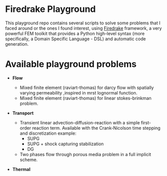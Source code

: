 # Firedrake Playground

This playground repo contains several scripts to solve some problems that I faced around or the ones I found interest, using [Firedrake](https://www.firedrakeproject.org/) framework, a very powerful FEM toolkit that provides a Python high-level syntax (more specifically, a Domain Specific Language - DSL) and automatic code generation.

# Available playground problems
* **Flow**
    * Mixed finite element (raviart-thomas) for darcy flow with spatially varying permeability ,inspired in mrst lognormal function.
    * Mixed finite element (raviart-thomas) for linear stokes-brinkman problem. 


* **Transport**
    * Transient linear advection-diffusion-reaction with a simple first-order reaction term. Available with the Crank-Nicolson time stepping and discretization example:
        - SUPG
        - SUPG + shock capturing stabilization
        - DG
    * Two phases flow through porous media problem in a full implicit scheme.

* **Thermal**

